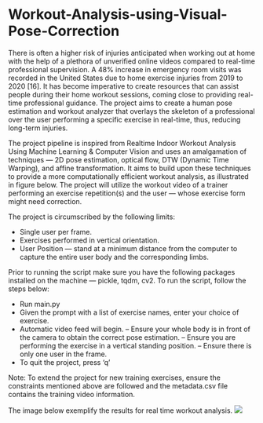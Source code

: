 # Workout-Analysis-using-Visual-Pose-Correction

There is often a higher risk of injuries anticipated when working out at home with the help of a plethora of unverified online videos compared to real-time professional supervision. A 48% increase in emergency room visits was recorded in the United States due to home exercise injuries from 2019 to 2020 [16]. It has become imperative to create resources that can assist people during their home workout sessions, coming close to providing real-time professional guidance. The project aims to create a human pose estimation and workout analyzer that overlays the skeleton of a professional over the user performing a specific exercise in real-time, thus, reducing long-term injuries.

The project pipeline is inspired from Realtime Indoor Workout Analysis Using Machine Learning & Computer Vision and uses an amalgamation of techniques — 2D pose estimation, optical flow, DTW (Dynamic Time Warping), and affine transformation. It aims to build upon these techniques to provide a more computationally efficient workout analysis, as illustrated in figure below. The project will utilize the workout video of a trainer performing an exercise repetition(s) and the user — whose exercise form might need correction.

The project is circumscribed by the following limits:

- Single user per frame.
- Exercises performed in vertical orientation.
- User Position — stand at a minimum distance from the computer to capture the entire user body and the corresponding limbs.

Prior to running the script make sure you have the following packages installed on the machine — pickle, tqdm, cv2. To run the script, follow the steps below:

- Run main.py
- Given the prompt with a list of exercise names, enter your choice of exercise.
- Automatic video feed will begin.
– Ensure your whole body is in front of the camera to obtain the correct pose estimation. – Ensure you are performing the exercise in a vertical standing position.
– Ensure there is only one user in the frame.
- To quit the project, press ‘q’

Note: To extend the project for new training exercises, ensure the constraints mentioned above are followed and the metadata.csv file contains the training video information.

The image below exemplify the results for real time workout analysis.
![](https://github.com/meharc/Workout-Analysis-using-Visual-Pose-Correction/blob/main/result.png|width=100)

